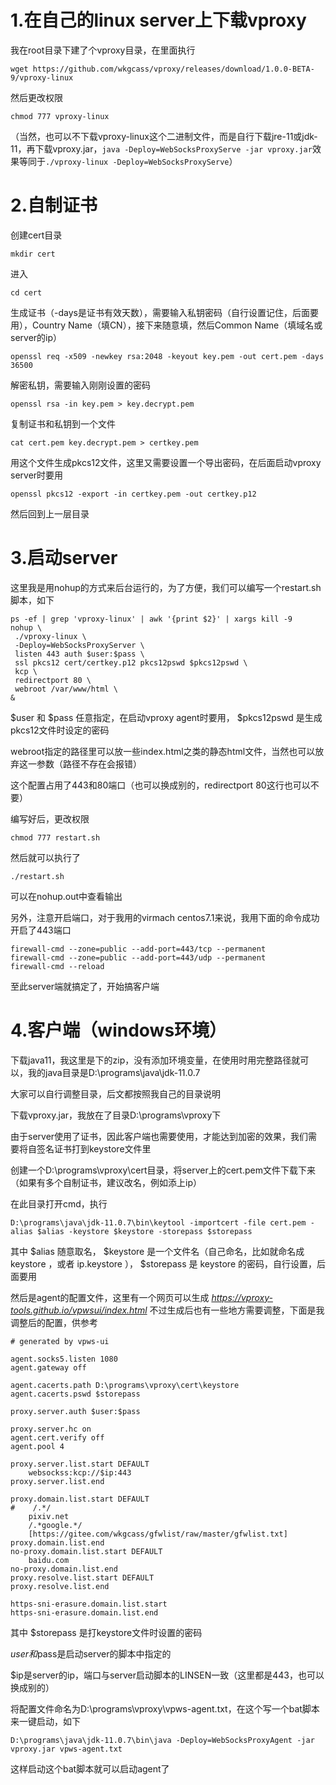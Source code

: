 # 1.在自己的linux server上下载vproxy
我在root目录下建了个vproxy目录，在里面执行

`wget https://github.com/wkgcass/vproxy/releases/download/1.0.0-BETA-9/vproxy-linux`

然后更改权限

`chmod 777 vproxy-linux`

（当然，也可以不下载vproxy-linux这个二进制文件，而是自行下载jre-11或jdk-11，再下载vproxy.jar，`java -Deploy=WebSocksProxyServe -jar vproxy.jar`效果等同于`./vproxy-linux -Deploy=WebSocksProxyServe`）

# 2.自制证书

创建cert目录

`mkdir cert`

进入

`cd cert`

生成证书（-days是证书有效天数），需要输入私钥密码（自行设置记住，后面要用），Country Name（填CN），接下来随意填，然后Common Name（填域名或server的ip）

`openssl req -x509 -newkey rsa:2048 -keyout key.pem -out cert.pem -days 36500`

解密私钥，需要输入刚刚设置的密码

`openssl rsa -in key.pem > key.decrypt.pem`

复制证书和私钥到一个文件

`cat cert.pem key.decrypt.pem > certkey.pem`

用这个文件生成pkcs12文件，这里又需要设置一个导出密码，在后面启动vproxy server时要用

`openssl pkcs12 -export -in certkey.pem -out certkey.p12`

然后回到上一层目录

# 3.启动server

这里我是用nohup的方式来后台运行的，为了方便，我们可以编写一个restart.sh脚本，如下
~~~
ps -ef | grep 'vproxy-linux' | awk '{print $2}' | xargs kill -9 
nohup \
 ./vproxy-linux \
 -Deploy=WebSocksProxyServer \
 listen 443 auth $user:$pass \
 ssl pkcs12 cert/certkey.p12 pkcs12pswd $pkcs12pswd \
 kcp \
 redirectport 80 \
 webroot /var/www/html \
&
~~~
 $user 和 $pass 任意指定，在启动vproxy agent时要用， $pkcs12pswd 是生成pkcs12文件时设定的密码
 
webroot指定的路径里可以放一些index.html之类的静态html文件，当然也可以放弃这一参数（路径不存在会报错）

这个配置占用了443和80端口（也可以换成别的，redirectport 80这行也可以不要）

编写好后，更改权限

`chmod 777 restart.sh`

然后就可以执行了

`./restart.sh`

可以在nohup.out中查看输出

另外，注意开启端口，对于我用的virmach centos7.1来说，我用下面的命令成功开启了443端口
~~~
firewall-cmd --zone=public --add-port=443/tcp --permanent
firewall-cmd --zone=public --add-port=443/udp --permanent
firewall-cmd --reload
~~~
至此server端就搞定了，开始搞客户端

# 4.客户端（windows环境）

下载java11，我这里是下的zip，没有添加环境变量，在使用时用完整路径就可以，我的java目录是D:\programs\java\jdk-11.0.7

大家可以自行调整目录，后文都按照我自己的目录说明

下载vproxy.jar，我放在了目录D:\programs\vproxy下

由于server使用了证书，因此客户端也需要使用，才能达到加密的效果，我们需要将自签名证书打到keystore文件里

创建一个D:\programs\vproxy\cert目录，将server上的cert.pem文件下载下来（如果有多个自制证书，建议改名，例如添上ip）

在此目录打开cmd，执行

`D:\programs\java\jdk-11.0.7\bin\keytool -importcert -file cert.pem -alias $alias -keystore $keystore -storepass $storepass`

其中 $alias 随意取名， $keystore 是一个文件名（自己命名，比如就命名成 keystore ，或者 ip.keystore ）， $storepass 是 keystore 的密码，自行设置，后面要用

然后是agent的配置文件，这里有一个网页可以生成
*https://vproxy-tools.github.io/vpwsui/index.html*
不过生成后也有一些地方需要调整，下面是我调整后的配置，供参考
~~~
# generated by vpws-ui

agent.socks5.listen 1080
agent.gateway off

agent.cacerts.path D:\programs\vproxy\cert\keystore
agent.cacerts.pswd $storepass

proxy.server.auth $user:$pass

proxy.server.hc on
agent.cert.verify off
agent.pool 4

proxy.server.list.start DEFAULT
    websockss:kcp://$ip:443
proxy.server.list.end

proxy.domain.list.start DEFAULT
#    /.*/
    pixiv.net
    /.*google.*/
    [https://gitee.com/wkgcass/gfwlist/raw/master/gfwlist.txt]
proxy.domain.list.end
no-proxy.domain.list.start DEFAULT
    baidu.com
no-proxy.domain.list.end
proxy.resolve.list.start DEFAULT
proxy.resolve.list.end

https-sni-erasure.domain.list.start
https-sni-erasure.domain.list.end
~~~
其中 $storepass 是打keystore文件时设置的密码

$user和$pass是启动server的脚本中指定的

$ip是server的ip，端口与server启动脚本的LINSEN一致（这里都是443，也可以换成别的）

将配置文件命名为D:\programs\vproxy\vpws-agent.txt，在这个写一个bat脚本来一键启动，如下

`D:\programs\java\jdk-11.0.7\bin\java -Deploy=WebSocksProxyAgent -jar vproxy.jar vpws-agent.txt`

这样启动这个bat脚本就可以启动agent了
